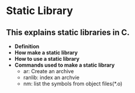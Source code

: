 # Static Library

## This explains static libraries in C.
* **Definition**
* **How make a static library**
* **How to use a static library**
* **Commands used to make a static library**
     - ar: Create an archive
     - ranlib: index an archvie
     - nm: list the symbols from object files(*.o)
